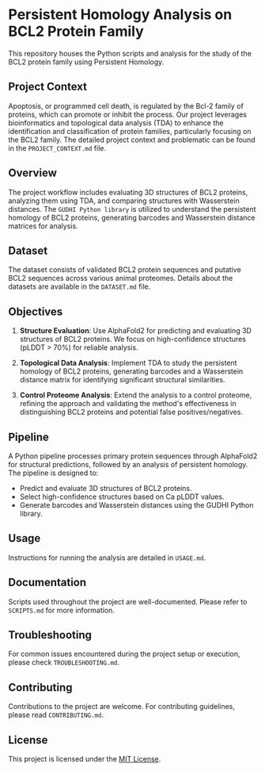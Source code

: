 # Persistent Homology Analysis on BCL2 Protein Family

This repository houses the Python scripts and analysis for the study of the BCL2 protein family using Persistent Homology.

## Project Context

Apoptosis, or programmed cell death, is regulated by the Bcl-2 family of proteins, which can promote or inhibit the process. Our project leverages bioinformatics and topological data analysis (TDA) to enhance the identification and classification of protein families, particularly focusing on the BCL2 family. The detailed project context and problematic can be found in the `PROJECT_CONTEXT.md` file.

## Overview

The project workflow includes evaluating 3D structures of BCL2 proteins, analyzing them using TDA, and comparing structures with Wasserstein distances. The `GUDHI Python library` is utilized to understand the persistent homology of BCL2 proteins, generating barcodes and Wasserstein distance matrices for analysis.

## Dataset

The dataset consists of validated BCL2 protein sequences and putative BCL2 sequences across various animal proteomes. Details about the datasets are available in the `DATASET.md` file.

## Objectives

1. **Structure Evaluation**: Use AlphaFold2 for predicting and evaluating 3D structures of BCL2 proteins. We focus on high-confidence structures (pLDDT > 70%) for reliable analysis.
   
2. **Topological Data Analysis**: Implement TDA to study the persistent homology of BCL2 proteins, generating barcodes and a Wasserstein distance matrix for identifying significant structural similarities.

3. **Control Proteome Analysis**: Extend the analysis to a control proteome, refining the approach and validating the method's effectiveness in distinguishing BCL2 proteins and potential false positives/negatives.

## Pipeline

A Python pipeline processes primary protein sequences through AlphaFold2 for structural predictions, followed by an analysis of persistent homology. The pipeline is designed to:

- Predict and evaluate 3D structures of BCL2 proteins.
- Select high-confidence structures based on Ca pLDDT values.
- Generate barcodes and Wasserstein distances using the GUDHI Python library.

## Usage

Instructions for running the analysis are detailed in `USAGE.md`.

## Documentation

Scripts used throughout the project are well-documented. Please refer to `SCRIPTS.md` for more information.

## Troubleshooting

For common issues encountered during the project setup or execution, please check `TROUBLESHOOTING.md`.

## Contributing

Contributions to the project are welcome. For contributing guidelines, please read `CONTRIBUTING.md`.

## License

This project is licensed under the [MIT License](LICENSE).
